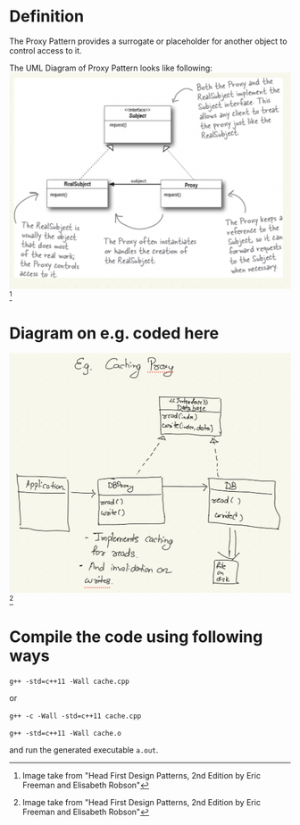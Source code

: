 # Definition
The Proxy Pattern provides a surrogate or placeholder for another object to control access to it.

The UML Diagram of Proxy Pattern looks like following:
![UML Diagram of Proxy Pattern](/proxy-pattern/proxy-pattern.png)[^1]

# Diagram on e.g. coded here
![Caching DB](/proxy-pattern/proxy.png)[^1]

# Compile the code using following ways
`g++ -std=c++11 -Wall cache.cpp`

or

`g++ -c -Wall -std=c++11 cache.cpp`

`g++ -std=c++11 -Wall cache.o`

and run the generated executable `a.out`.


[^1]: Image take from "Head First Design Patterns, 2nd Edition by Eric Freeman and Elisabeth Robson"
